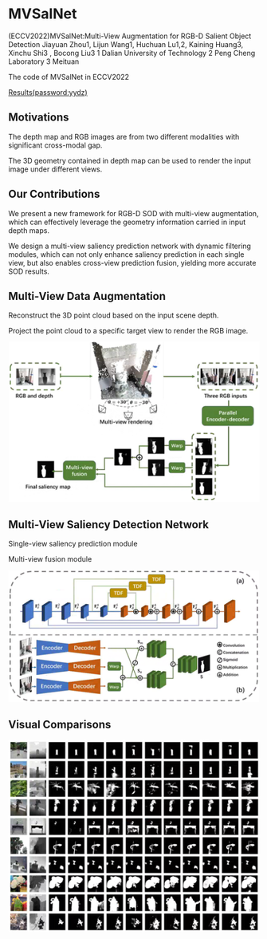 # MVSalNet
(ECCV2022)MVSalNet:Multi-View Augmentation for RGB-D Salient Object Detection
Jiayuan Zhou1, Lijun Wang1, Huchuan Lu1,2, Kaining Huang3, Xinchu Shi3 , Bocong Liu3
1 Dalian University of Technology
2 Peng Cheng Laboratory
3 Meituan

The code of MVSalNet in ECCV2022

[Results(password:yydz)](https://pan.baidu.com/s/1ZwWBvH0GhRxdsT02CMvGqg) 

## Motivations

The depth map and RGB images are from two different modalities with significant cross-modal gap.

The 3D geometry contained in depth map can be used to render the input image under different views.

## Our Contributions

We present a new framework for RGB-D SOD with multi-view augmentation, which can effectively leverage the geometry information carried in input depth maps.

We design a multi-view saliency prediction network with dynamic filtering modules, which can not only enhance saliency prediction in each single view, but also enables cross-view prediction fusion, yielding more accurate SOD results.

## Multi-View Data Augmentation

Reconstruct the 3D point cloud based on the input scene depth.

Project the point cloud to a specific target view to render the RGB image.

![image](utils/fig1.png)

## Multi-View Saliency Detection Network

Single-view saliency prediction module

Multi-view fusion module

![image](utils/fig2.png)

## Visual Comparisons
![image](utils/compare.png)


